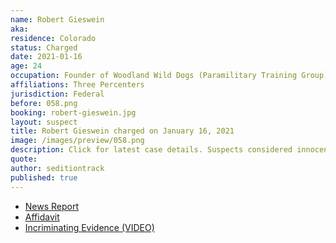 ```yaml
---
name: Robert Gieswein
aka:
residence: Colorado
status: Charged
date: 2021-01-16
age: 24
occupation: Founder of Woodland Wild Dogs (Paramilitary Training Group)
affiliations: Three Percenters
jurisdiction: Federal
before: 058.png
booking: robert-gieswein.jpg
layout: suspect
title: Robert Gieswein charged on January 16, 2021
image: /images/preview/058.png
description: Click for latest case details. Suspects considered innocent until proven guilty.
quote:
author: seditiontrack
published: true
---
```


- [News Report](https://www.denverpost.com/2021/01/18/colorado-us-capitol-riot-robert-gieswein/)
- [Affidavit](https://extremism.gwu.edu/sites/g/files/zaxdzs2191/f/Robert%20Gieswein%20Affidavit%20in%20Support%20of%20Criminal%20Complaint%20and%20Arrest%20Warrant.pdf)
- [Incriminating Evidence (VIDEO)](https://twitter.com/Cleavon_MD/status/1352172510603689991?s=20)
